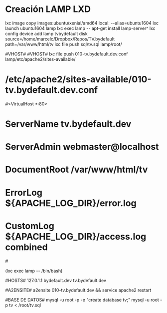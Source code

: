 # Creación LAMP LXD #
lxc image copy images:ubuntu/xenial/amd64 local: --alias=ubuntu1604
lxc launch ubuntu1604 lamp
lxc exec lamp -- apt-get install lamp-server^
lxc config device add lamp tvbydefault disk source=/home/marcelo/Dropbox/Repos/TV.bydefault path=/var/www/html/tv
lxc file push sql/tv.sql lamp/root/

#VHOST#
#VHOST#
lxc file push 010-tv.bydefault.dev.conf lamp/etc/apache2/sites-available/
# /etc/apache2/sites-available/010-tv.bydefault.dev.conf
#<VirtualHost *:80>
#        ServerName tv.bydefault.dev
#        ServerAdmin webmaster@localhost
#        DocumentRoot /var/www/html/tv

#        ErrorLog ${APACHE_LOG_DIR}/error.log
#        CustomLog ${APACHE_LOG_DIR}/access.log combined
#</VirtualHost>

(lxc exec lamp -- /bin/bash)

#HOSTS#
127.0.1.1 bydefault.dev tv.bydefault.dev

#A2ENSITE#
a2ensite 010-tv.bydefault.dev && service apache2 restart

#BASE DE DATOS#
mysql -u root -p -e "create database tv;" 
mysql -u root -p tv < /root/tv.sql